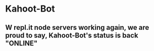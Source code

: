 # Kahoot-Bot
## W repl.it node servers working again, we are proud to say, Kahoot-Bot's status is back "ONLINE"
